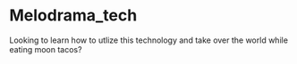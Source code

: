 # Melodrama_tech
Looking to learn how to utlize this technology and take over the world while eating moon tacos?
